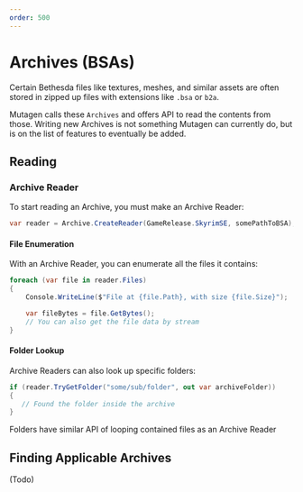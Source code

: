 ```yaml
---
order: 500
---
```

# Archives (BSAs)
Certain Bethesda files like textures, meshes, and similar assets are often stored in zipped up files with extensions like `.bsa` or `b2a`.

Mutagen calls these `Archives` and offers API to read the contents from those.   Writing new Archives is not something Mutagen can currently do, but is on the list of features to eventually be added.

## Reading
### Archive Reader
To start reading an Archive, you must make an Archive Reader:
```cs
var reader = Archive.CreateReader(GameRelease.SkyrimSE, somePathToBSA);
```

#### File Enumeration
With an Archive Reader, you can enumerate all the files it contains:
```cs
foreach (var file in reader.Files)
{
    Console.WriteLine($"File at {file.Path}, with size {file.Size}");

    var fileBytes = file.GetBytes();
    // You can also get the file data by stream
}
```

#### Folder Lookup
Archive Readers can also look up specific folders:
```cs
if (reader.TryGetFolder("some/sub/folder", out var archiveFolder))
{
   // Found the folder inside the archive
}
```

Folders have similar API of looping contained files as an Archive Reader

## Finding Applicable Archives
(Todo)
